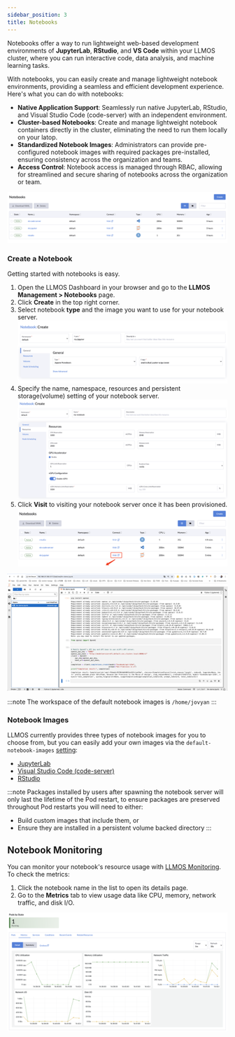 ```yaml
---
sidebar_position: 3
title: Notebooks
---
```


Notebooks offer a way to run lightweight web-based development environments of **JupyterLab**, **RStudio**, and **VS Code** within your LLMOS cluster, where you can run interactive code, data analysis, and machine learning tasks.

With notebooks, you can easily create and manage lightweight notebook environments, providing a seamless and efficient development experience. Here's what you can do with notebooks:

- **Native Application Support**: Seamlessly run native JupyterLab, RStudio, and Visual Studio Code (code-server) with an independent environment.
- **Cluster-based Notebooks**: Create and manage lightweight notebook containers directly in the cluster, eliminating the need to run them locally on your latop.
- **Standardized Notebook Images**: Administrators can provide pre-configured notebook images with required packages pre-installed, ensuring consistency across the organization and teams.
- **Access Control**: Notebook access is managed through RBAC, allowing for streamlined and secure sharing of notebooks across the organization or team.

![Notebooks](/img/docs/notebooks.png)

### Create a Notebook
Getting started with notebooks is easy.

1. Open the LLMOS Dashboard in your browser and go to the **LLMOS Management > Notebooks** page.
1. Click **Create** in the top right corner.
1. Select notebook **type** and the image you want to use for your notebook server.
   ![notebook-create](/img/docs/notebook-create-general.png)
1. Specify the name, namespace, resources and persistent storage(volume) setting of your notebook server.
   ![notebook-create](/img/docs/notebook-edit-resources.png)
1. Click **Visit** to visiting your notebook server once it has been provisioned.
   ![notebook-visit](/img/docs/notebook-visit.png)

  ![notebook-juypter](/img/docs/notebook-jupyter.png)

:::note 
The workspace of the default notebook images is `/home/jovyan`
:::

### Notebook Images
LLMOS currently provides three types of notebook images for you to choose from, but you can easily add your own images via the `default-notebook-images` [setting](../settings):
- [JupyterLab](https://github.com/jupyterlab/jupyterlab)
- [Visual Studio Code \(code-server\)](https://github.com/coder/code-server)
- [RStudio](https://github.com/rstudio/rstudio)

:::note
Packages installed by users after spawning the notebook server will only last the lifetime of the Pod restart, to ensure packages are preserved throughout Pod restarts you will need to either:

- Build custom images that include them, or
- Ensure they are installed in a persistent volume backed directory
:::


## Notebook Monitoring

You can monitor your notebook's resource usage with [LLMOS Monitoring](./monitoring/enable-monitoring). To check the metrics:

1. Click the notebook name in the list to open its details page.
2. Go to the **Metrics** tab to view usage data like CPU, memory, network traffic, and disk I/O.

![notebook-monitoring-metrics](/img/docs/notebook-monitoring-metrics.png)